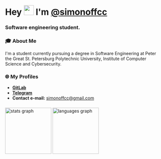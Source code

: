 <h1 align="left">Hey <img src="https://github.com/blackcater/blackcater/raw/main/images/Hi.gif" height="32"/> I'm <a href="https://t.me/simonoffcc" target="_blank">@simonoffcc</a></h1>
<h3 align="left">Software engineering student.</h3>

### 🎓 About Me
I'm a student currently pursuing a degree in Software Engineering at Peter the Great St. Petersburg Polytechnic University, Institute of Computer Science and Cybersecurity.

### 🌐 My Profiles
- **[GitLab](https://gitlab.com/simonoffcc)**
- **[Telegram](https://t.me/simonoffcc)**
- **Сontact e-mail:** simonoffcc@gmail.com


###

<div align="left">
  <img src="https://github-readme-stats.vercel.app/api?username=simonoffcc&hide_title=true&hide_rank=true&show_icons=true&include_all_commits=true&count_private=true&disable_animations=false&theme=dark&locale=en&hide_border=true&order=1" height="150" alt="stats graph"  />
  <img src="https://github-readme-stats.vercel.app/api/top-langs?username=simonoffcc&locale=en&hide_title=false&layout=compact&card_width=320&langs_count=5&theme=dark&hide_border=true&order=2" height="150" alt="languages graph"  />
</div>

###
